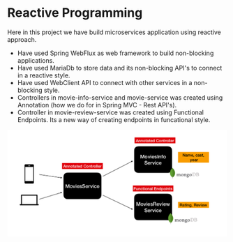# Reactive Programming

 Here in this project we have build microservices application using reactive approach. 

- Have used Spring WebFlux as web framework to build non-blocking applications.
- Have used MariaDb to store data and its non-blocking API's to connect in a reactive style.
- Have used WebClient API to connect with other services in a non-blocking style.
- Controllers in movie-info-service and movie-service was created using Annotation (how we do for in Spring MVC - Rest API's).
- Controller in movie-review-service was created using Functional Endpoints. Its a new way of creating endpoints in funcational style.

![architecture](architecture.png)
